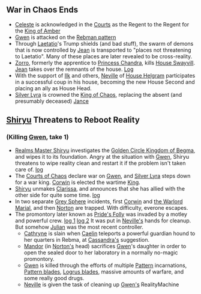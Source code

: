 ## War in Chaos Ends
 + [Celeste](CelesteOfBleys) is acknowledged in the [Courts](CourtsOfChaos) as the Regent to the Regent for the [King of Amber](KingOfAmber)
 + [Gwen](GwenOfDworkin) is attacked on the [Rebman pattern](RebmaPattern)
 + Through [Laetatio](LaetatioOfRandom)'s Trump shields (and bad stuff), the swarm of demons that is now controlled by [Jean](JeanOfFlorimel) is transported to "places not threatening to Laetatio".  Many of these places are later revealed to be cross-reality.
 + [Zorro](ZorroOfAssassins), formerly the apprentice to [Princess Chandra](PrincessChandraOfAssassins), kills [House Swayvill](HouseSwayvill).  [Jean](JeanOfFlorimel) takes over the remnants of the house. [Log](//web.mit.edu/~dskern/www/amber/log990119.html#jeasway)
 + With the support of [Ilk](IlkandacianOfCara) and others, [Neville](NevilleOfEric) of [House Helgram](HouseHelgram) participates in a successful coup in his house, becoming the new House Second and placing an ally as House Head.
 + [Silver Lyra](SilverLyra) is crowned the [King of Chaos](KingOfChaos), replacing the absent (and presumably deceased) [Jance](JanceOfPhilosophers)

## [Shiryu](RealmsmasterShiryu) Threatens to Reboot Reality
### (Killing [Gwen](GwenOfDworkin), take 1)
 + [Realms Master Shiryu](RealmsMasterShiryu) investigates the [Golden Circle Kingdom of Begma](GoldenCircleKingdoms), and wipes it to its foundation.  Angry at the situation with [Gwen](GwenOfDworkin), Shiryu threatens to wipe reality clean and restart it if the problem isn't taken care of. [log](//web.mit.edu/~dskern/www/amber/log990706.html)
 + The [Courts of Chaos](CourtsOfChaos) declare war on [Gwen](GwenOfDworkin), and [Silver Lyra](SilverLyra) steps down for a war king.  [Corwin](CorwinOfOberon) is elected the wartime [King](KingOfChaos).
 + [Shiryu](RealmsMasterShiryu) unmakes [Clarissa](ClarissaOfDarkover), and announces that she has allied with the other side for quite some time. [log](//web.mit.edu/~dskern/www/amber/log990803.html#sect2)
 + In two separate [Grey Sphere](GreySphere) incidents, first [Corwin](CorwinOfOberon) and [the Warlord Marial](RealmsLords), and then [Norton](NortonOfBeastmasters) are trapped.  With difficulty, everone escapes.
 + The promontory later known as [Pride's Folly](PridesFolly) was invaded by a motley and powerful crew. [log 1](//web.mit.edu/~dskern/www/amber/log991026.html) [log 2](//web.mit.edu/~dskern/www/amber/log991109.html#sect3)  It was put in [Neville's](NevilleOfEric) hands for cleanup.  But somehow [Julian](JulianOfOberon) was the most recent controller.
   + [Cathryne](CathryneOfRandom) is slain when [Caelin](CaelinOfLaetatio) teleports a powerful guardian hound to her quarters in Rebma, at [Cassandra's](CassandraOfCorwin) suggestion.
   + [Mandor](MandorOfSawall) (in [Norton's](NortonOfBeastmasters) head) sacrifices [Gwen](GwenOfDworkin)'s daughter in order to open the sealed door to her laboratory in a normally no-magic promontory.
   + [Gwen](GwenOfDworkin) is killed through the efforts of multiple [Pattern](PrimalPattern) incarnations, [Pattern blades](PatternBlade), [Logrus blades](LogrusBlade), massive amounts of warfare, and some really good drugs.
   + [Neville](NevilleOfEric) is given the task of cleaning up [Gwen's](GwenOfDworkin) RealityMachine
